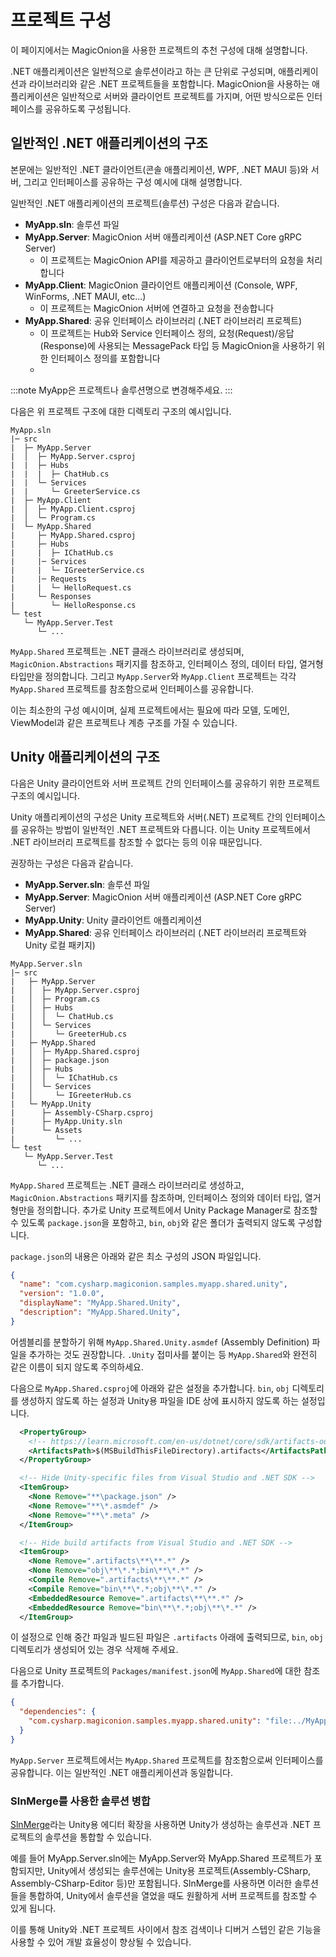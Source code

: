 # 프로젝트 구성

이 페이지에서는 MagicOnion을 사용한 프로젝트의 추천 구성에 대해 설명합니다.

.NET 애플리케이션은 일반적으로 솔루션이라고 하는 큰 단위로 구성되며, 애플리케이션과 라이브러리와 같은 .NET 프로젝트들을 포함합니다.
MagicOnion을 사용하는 애플리케이션은 일반적으로 서버와 클라이언트 프로젝트를 가지며, 어떤 방식으로든 인터페이스를 공유하도록 구성됩니다.

## 일반적인 .NET 애플리케이션의 구조

본문에는 일반적인 .NET 클라이언트(콘솔 애플리케이션, WPF, .NET MAUI 등)와 서버, 그리고 인터페이스를 공유하는 구성 예시에 대해 설명합니다.

일반적인 .NET 애플리케이션의 프로젝트(솔루션) 구성은 다음과 같습니다.

- **MyApp.sln**: 솔루션 파일
- **MyApp.Server**: MagicOnion 서버 애플리케이션 (ASP.NET Core gRPC Server)
    - 이 프로젝트는 MagicOnion API를 제공하고 클라이언트로부터의 요청을 처리합니다
- **MyApp.Client**: MagicOnion 클라이언트 애플리케이션 (Console, WPF, WinForms, .NET MAUI, etc...)
    - 이 프로젝트는 MagicOnion 서버에 연결하고 요청을 전송합니다
- **MyApp.Shared**: 공유 인터페이스 라이브러리 (.NET 라이브러리 프로젝트)
    - 이 프로젝트는 Hub와 Service 인터페이스 정의, 요청(Request)/응답(Response)에 사용되는 MessagePack 타입 등 MagicOnion을 사용하기 위한 인터페이스 정의를 포함합니다
    -
:::note
MyApp은 프로젝트나 솔루션명으로 변경해주세요.
:::

다음은 위 프로젝트 구조에 대한 디렉토리 구조의 예시입니다.

```plaintext
MyApp.sln
|─ src
|  ├─ MyApp.Server
|  │  ├─ MyApp.Server.csproj
|  |  ├─ Hubs
|  |  |  ├─ ChatHub.cs
|  |  └─ Services
|  |     └─ GreeterService.cs
|  ├─ MyApp.Client
|  │  ├─ MyApp.Client.csproj
|  │  └─ Program.cs
|  └─ MyApp.Shared
|     ├─ MyApp.Shared.csproj
|     ├─ Hubs
|     |  ├─ IChatHub.cs
|     |─ Services
|     |  └─ IGreeterService.cs
|     |─ Requests
|     |  └─ HelloRequest.cs
|     └─ Responses
|        └─ HelloResponse.cs
└─ test
   └─ MyApp.Server.Test
      └─ ...
```

`MyApp.Shared` 프로젝트는 .NET 클래스 라이브러리로 생성되며, `MagicOnion.Abstractions` 패키지를 참조하고, 인터페이스 정의, 데이터 타입, 열거형 타입만을 정의합니다.
그리고 `MyApp.Server`와 `MyApp.Client` 프로젝트는 각각 `MyApp.Shared` 프로젝트를 참조함으로써 인터페이스를 공유합니다.

이는 최소한의 구성 예시이며, 실제 프로젝트에서는 필요에 따라 모델, 도메인, ViewModel과 같은 프로젝트나 계층 구조를 가질 수 있습니다.

## Unity 애플리케이션의 구조

다음은 Unity 클라이언트와 서버 프로젝트 간의 인터페이스를 공유하기 위한 프로젝트 구조의 예시입니다.

Unity 애플리케이션의 구성은 Unity 프로젝트와 서버(.NET) 프로젝트 간의 인터페이스를 공유하는 방법이 일반적인 .NET 프로젝트와 다릅니다.
이는 Unity 프로젝트에서 .NET 라이브러리 프로젝트를 참조할 수 없다는 등의 이유 때문입니다.

권장하는 구성은 다음과 같습니다.

- **MyApp.Server.sln**: 솔루션 파일
- **MyApp.Server**: MagicOnion 서버 애플리케이션 (ASP.NET Core gRPC Server)
- **MyApp.Unity**: Unity 클라이언트 애플리케이션
- **MyApp.Shared**: 공유 인터페이스 라이브러리 (.NET 라이브러리 프로젝트와 Unity 로컬 패키지)

```plaintext
MyApp.Server.sln
|─ src
|   ├─ MyApp.Server
|   │  ├─ MyApp.Server.csproj
|   │  ├─ Program.cs
|   │  ├─ Hubs
|   │  │  └─ ChatHub.cs
|   │  └─ Services
|   │     └─ GreeterHub.cs
|   ├─ MyApp.Shared
|   │  ├─ MyApp.Shared.csproj
|   │  ├─ package.json
|   │  ├─ Hubs
|   │  │  └─ IChatHub.cs
|   │  └─ Services
|   │     └─ IGreeterHub.cs
|   └─ MyApp.Unity
|      ├─ Assembly-CSharp.csproj
|      ├─ MyApp.Unity.sln
|      └─ Assets
|         └─ ...
└─ test
   └─ MyApp.Server.Test
      └─ ...
```

`MyApp.Shared` 프로젝트는 .NET 클래스 라이브러리로 생성하고, `MagicOnion.Abstractions` 패키지를 참조하며, 인터페이스 정의와 데이터 타입, 열거형만을 정의합니다.
추가로 Unity 프로젝트에서 Unity Package Manager로 참조할 수 있도록 `package.json`을 포함하고, `bin`, `obj`와 같은 폴더가 출력되지 않도록 구성합니다.

`package.json`의 내용은 아래와 같은 최소 구성의 JSON 파일입니다.

```json
{
  "name": "com.cysharp.magiconion.samples.myapp.shared.unity",
  "version": "1.0.0",
  "displayName": "MyApp.Shared.Unity",
  "description": "MyApp.Shared.Unity",
}
```

어셈블리를 분할하기 위해 `MyApp.Shared.Unity.asmdef` (Assembly Definition) 파일을 추가하는 것도 권장합니다. `.Unity` 접미사를 붙이는 등 `MyApp.Shared`와 완전히 같은 이름이 되지 않도록 주의하세요.

다음으로 `MyApp.Shared.csproj`에 아래와 같은 설정을 추가합니다. `bin`, `obj` 디렉토리를 생성하지 않도록 하는 설정과 Unity용 파일을 IDE 상에 표시하지 않도록 하는 설정입니다.

```xml
  <PropertyGroup>
    <!-- https://learn.microsoft.com/en-us/dotnet/core/sdk/artifacts-output -->
    <ArtifactsPath>$(MSBuildThisFileDirectory).artifacts</ArtifactsPath>
  </PropertyGroup>

  <!-- Hide Unity-specific files from Visual Studio and .NET SDK -->
  <ItemGroup>
    <None Remove="**\package.json" />
    <None Remove="**\*.asmdef" />
    <None Remove="**\*.meta" />
  </ItemGroup>

  <!-- Hide build artifacts from Visual Studio and .NET SDK -->
  <ItemGroup>
    <None Remove=".artifacts\**\**.*" />
    <None Remove="obj\**\*.*;bin\**\*.*" />
    <Compile Remove=".artifacts\**\**.*" />
    <Compile Remove="bin\**\*.*;obj\**\*.*" />
    <EmbeddedResource Remove=".artifacts\**\**.*" />
    <EmbeddedResource Remove="bin\**\*.*;obj\**\*.*" />
  </ItemGroup>
```

이 설정으로 인해 중간 파일과 빌드된 파일은 `.artifacts` 아래에 출력되므로, `bin`, `obj` 디렉토리가 생성되어 있는 경우 삭제해 주세요.

다음으로 Unity 프로젝트의 `Packages/manifest.json`에 `MyApp.Shared`에 대한 참조를 추가합니다.

```json
{
  "dependencies": {
    "com.cysharp.magiconion.samples.myapp.shared.unity": "file:../MyApp.Shared/MyApp.Shared.Unity"
  }
}
```

`MyApp.Server` 프로젝트에서는 `MyApp.Shared` 프로젝트를 참조함으로써 인터페이스를 공유합니다. 이는 일반적인 .NET 애플리케이션과 동일합니다.

### SlnMerge를 사용한 솔루션 병합

[SlnMerge](https://github.com/Cysharp/SlnMerge)라는 Unity용 에디터 확장을 사용하면 Unity가 생성하는 솔루션과 .NET 프로젝트의 솔루션을 통합할 수 있습니다.

예를 들어 MyApp.Server.sln에는 MyApp.Server와 MyApp.Shared 프로젝트가 포함되지만, Unity에서 생성되는 솔루션에는 Unity용 프로젝트(Assembly-CSharp, Assembly-CSharp-Editor 등)만 포함됩니다. SlnMerge를 사용하면 이러한 솔루션들을 통합하여, Unity에서 솔루션을 열었을 때도 원활하게 서버 프로젝트를 참조할 수 있게 됩니다.

이를 통해 Unity와 .NET 프로젝트 사이에서 참조 검색이나 디버거 스텝인 같은 기능을 사용할 수 있어 개발 효율성이 향상될 수 있습니다.

